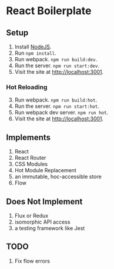 # React Boilerplate

## Setup
1. Install [NodeJS](http://nodejs.org).
2. Run `npm install`.
3. Run webpack. `npm run build:dev`.
4. Run the server. `npm run start:dev`.
5. Visit the site at [http://localhost:3001](http://localhost:3001).

### Hot Reloading
3. Run webpack. `npm run build:hot`.
4. Run the server. `npm run start:hot`.
4. Run webpack dev server. `npm run hot`.
5. Visit the site at [http://localhost:3001](http://localhost:3001).

## Implements
1. React
2. React Router
3. CSS Modules
4. Hot Module Replacement
5. an immutable, hoc-accessible store
6. Flow

## Does Not Implement
1. Flux or Redux
2. isomorphic API access
3. a testing framework like Jest

## TODO
1. Fix flow errors

